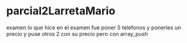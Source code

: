 # parcial2LarretaMario
examen
lo que hice en el examen fue poner 5 telefonos y ponerles un precio y puse otros 2 con su precio pero con array_push
